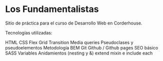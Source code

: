 # Los Fundamentalistas 
Sitio de práctica para el curso de Desarrollo Web en Corderhouse.

Tecnologías utilizadas:

HTML
CSS
Flex
Grid
Transition
Media queries
Pseudoclases y pseudoelementos
Metodología BEM
Git
Github / Github pages
SEO básico
SASS
Variables
Anidamientos (nesting y &)
extend
mixin e include
each
